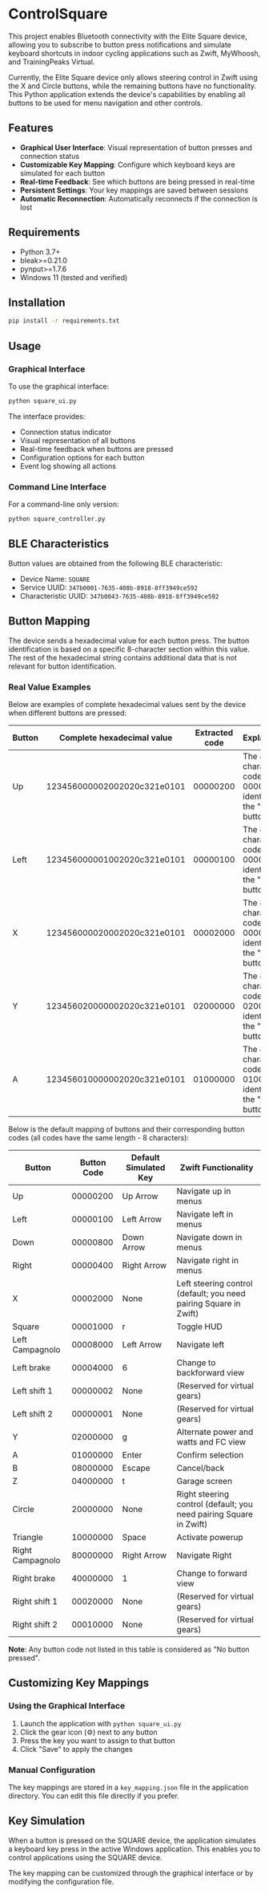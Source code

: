 ﻿# ControlSquare

This project enables Bluetooth connectivity with the Elite Square device, allowing you to subscribe to button press notifications and simulate keyboard shortcuts in indoor cycling applications such as Zwift, MyWhoosh, and TrainingPeaks Virtual.

Currently, the Elite Square device only allows steering control in Zwift using the X and Circle buttons, while the remaining buttons have no functionality. This Python application extends the device's capabilities by enabling all buttons to be used for menu navigation and other controls.

## Features

- **Graphical User Interface**: Visual representation of button presses and connection status
- **Customizable Key Mapping**: Configure which keyboard keys are simulated for each button
- **Real-time Feedback**: See which buttons are being pressed in real-time
- **Persistent Settings**: Your key mappings are saved between sessions
- **Automatic Reconnection**: Automatically reconnects if the connection is lost

## Requirements

- Python 3.7+
- bleak>=0.21.0
- pynput>=1.7.6
- Windows 11 (tested and verified)

## Installation

```bash
pip install -r requirements.txt
```

## Usage

### Graphical Interface

To use the graphical interface:

```bash
python square_ui.py
```

The interface provides:
- Connection status indicator
- Visual representation of all buttons
- Real-time feedback when buttons are pressed
- Configuration options for each button
- Event log showing all actions

### Command Line Interface

For a command-line only version:

```bash
python square_controller.py
```

## BLE Characteristics

Button values are obtained from the following BLE characteristic:
- Device Name: `SQUARE`
- Service UUID: `347b0001-7635-408b-8918-8ff3949ce592`
- Characteristic UUID: `347b0043-7635-408b-8918-8ff3949ce592`

## Button Mapping

The device sends a hexadecimal value for each button press. The button identification is based on a specific 8-character section within this value. The rest of the hexadecimal string contains additional data that is not relevant for button identification.

### Real Value Examples

Below are examples of complete hexadecimal values sent by the device when different buttons are pressed:

| Button | Complete hexadecimal value | Extracted code | Explanation |
|-------|----------------------------|-----------------|-------------|
| Up | 123456000002002020c321e0101 | 00000200 | The 8-character code 00000200 identifies the "Up" button |
| Left | 123456000001002020c321e0101 | 00000100 | The 8-character code 00000100 identifies the "Left" button |
| X | 123456000020002020c321e0101 | 00002000 | The 8-character code 00002000 identifies the "X" button |
| Y | 123456020000002020c321e0101 | 02000000 | The 8-character code 02000000 identifies the "Y" button |
| A | 123456010000002020c321e0101 | 01000000 | The 8-character code 01000000 identifies the "A" button |

Below is the default mapping of buttons and their corresponding button codes (all codes have the same length - 8 characters):

| Button | Button Code | Default Simulated Key | Zwift Functionality |
|-------|-------------|---------------|---------------------|
| Up | 00000200 | Up Arrow | Navigate up in menus |
| Left | 00000100 | Left Arrow | Navigate left in menus |
| Down | 00000800 | Down Arrow | Navigate down in menus |
| Right | 00000400 | Right Arrow | Navigate right in menus |
| X | 00002000 | None | Left steering control (default; you need pairing Square in Zwift) |
| Square | 00001000 | r | Toggle HUD |
| Left Campagnolo | 00008000 | Left Arrow| Navigate left |
| Left brake | 00004000 | 6 | Change to backforward view |
| Left shift 1 | 00000002 | None | (Reserved for virtual gears) |
| Left shift 2 | 00000001 | None | (Reserved for virtual gears) |
| Y | 02000000 | g | Alternate power and watts and FC view |
| A | 01000000 | Enter | Confirm selection |
| B | 08000000 | Escape | Cancel/back |
| Z | 04000000 | t | Garage screen |
| Circle | 20000000 | None | Right steering control (default; you need pairing Square in Zwift) |
| Triangle | 10000000 | Space | Activate powerup |
| Right Campagnolo | 80000000 | Right Arrow | Navigate Right |
| Right brake | 40000000 | 1 | Change to forward view |
| Right shift 1 | 00020000 | None | (Reserved for virtual gears) |
| Right shift 2 | 00010000 | None | (Reserved for virtual gears) |

**Note**: Any button code not listed in this table is considered as "No button pressed".

## Customizing Key Mappings

### Using the Graphical Interface

1. Launch the application with `python square_ui.py`
2. Click the gear icon (⚙) next to any button
3. Press the key you want to assign to that button
4. Click "Save" to apply the changes

### Manual Configuration

The key mappings are stored in a `key_mapping.json` file in the application directory. You can edit this file directly if you prefer.

## Key Simulation

When a button is pressed on the SQUARE device, the application simulates a keyboard key press in the active Windows application. This enables you to control applications using the SQUARE device.

The key mapping can be customized through the graphical interface or by modifying the configuration file.
